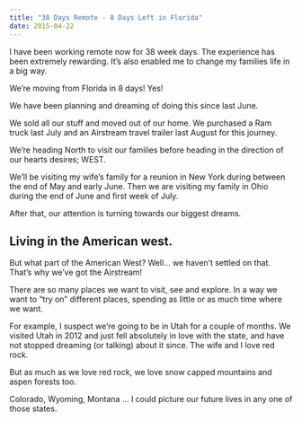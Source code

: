 ```yaml
---
title: "38 Days Remote - 8 Days Left in Florida"
date: 2015-04-22
---
```



I have been working remote now for 38 week days. The experience has been extremely rewarding. It’s also enabled me to change my families life in a big way.

We’re moving from Florida in 8 days! Yes!

We have been planning and dreaming of doing this since last June.

We sold all our stuff and moved out of our home. We purchased a Ram truck last July and an Airstream travel trailer last August for this journey.

We’re heading North to visit our families before heading in the direction of our hearts desires; WEST. 

<!--more-->

We’ll be visiting my wife’s family for a reunion in New York during between the end of May and early June. Then we are visiting my family in Ohio during the end of June and first week of July.

After that, our attention is turning towards our biggest dreams. 

## Living in the American west.

But what part of the American West? Well… we haven’t settled on that. That’s why we’ve got the Airstream! 

There are so many places we want to visit, see and explore. In a way we want to “try on” different places, spending as little or as much time where we want.

For example, I suspect we’re going to be in Utah for a couple of months. We visited Utah in 2012 and just fell absolutely in love with the state, and have not stopped dreaming (or talking) about it since. The wife and I love red rock.

But as much as we love red rock, we love snow capped mountains and aspen forests too.

Colorado, Wyoming, Montana … I could picture our future lives in any one of those states.